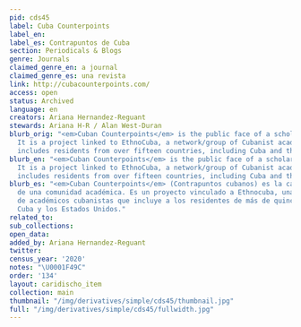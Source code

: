 ```yaml
---
pid: cds45
label: Cuba Counterpoints
label_en:
label_es: Contrapuntos de Cuba
section: Periodicals & Blogs
genre: Journals
claimed_genre_en: a journal
claimed_genre_es: una revista
link: http://cubacounterpoints.com/
access: open
status: Archived
language: en
creators: Ariana Hernandez-Reguant
stewards: Ariana H-R / Alan West-Duran
blurb_orig: "<em>Cuban Counterpoints</em> is the public face of a scholarly community.
  It is a project linked to EthnoCuba, a network/group of Cubanist academics that
  includes residents from over fifteen countries, including Cuba and the United States."
blurb_en: "<em>Cuban Counterpoints</em> is the public face of a scholarly community.
  It is a project linked to EthnoCuba, a network/group of Cubanist academics that
  includes residents from over fifteen countries, including Cuba and the United States."
blurb_es: "<em>Cuban Counterpoints</em> (Contrapuntos cubanos) es la cara pública
  de una comunidad académica. Es un proyecto vinculado a Ethnocuba, una red/grupo
  de académicos cubanistas que incluye a los residentes de más de quince países, incluidos
  Cuba y los Estados Unidos."
related_to:
sub_collections:
open_data:
added_by: Ariana Hernandez-Reguant
twitter:
census_year: '2020'
notes: "\U0001F49C"
order: '134'
layout: caridischo_item
collection: main
thumbnail: "/img/derivatives/simple/cds45/thumbnail.jpg"
full: "/img/derivatives/simple/cds45/fullwidth.jpg"
---
```

